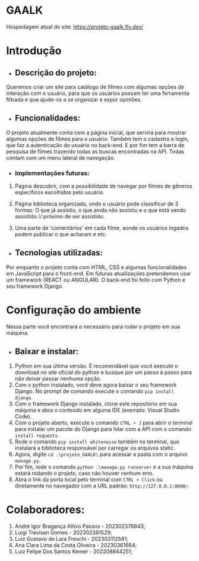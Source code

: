 # GAALK

Hospedagem atual do site: https://projeto-gaalk.fly.dev/

# Introdução

- ## Descrição do projeto:
Queremos criar um site para catálogo de filmes com algumas opções de interação com o usuário, para que os usuários possam ter uma ferramenta filtrada e que ajude-os a se organizar e expor opiniões.

- ## Funcionalidades:
O projeto atualmente conta com a página inicial, que servirá para mostrar algumas opções de filmes para o usuário. Também tem o cadastro e login, que faz a autenticação do usuário no back-end.
E por fim tem a barra de pesquisa de filmes trazendo todas as buscas encontradas na API. Todas contam com um menu lateral de navegação.

- ### Implementações futuras:
1. Página descobrir, com a possibilidade de navegar por filmes de gêneros específicos escolhidos pelo usuário.

1. Página biblioteca organizada, onde o usuário pode classificar de 3 formas: O que já assistiu, o que ainda não assistiu e o que está sendo assistido // próximo de ser assistido.

2. Uma parte de 'comentários' em cada filme, aonde os usuários logados podem publicar o que acharam e etc.

- ## Tecnologias utilizadas:
Por enquanto o projeto conta com HTML, CSS e algumas funcionalidades em JavaScript para o front-end. Em futuras atualizações pretendemos usar um framework (REACT ou ANGULAR).
O back-end foi feito com Python e seu framework Django.

# Configuração do ambiente
Nessa parte você encontrará o necessário para rodar o projeto em sua máquina.

- ## Baixar e instalar:
1. Python em sua última versão. É recomendável que você execute o download no site oficial do python e busque por um passo à passo para não deixar passar nenhuma opção.
2. Com o python instalado, você deve agora baixar o seu framework Django. No prompt de comando execute o comando `pip install django`.
3. Com o framework Django instalado, clone este repositório em sua máquina e abra o conteúdo em alguma IDE (exemplo: Visual Studio Code).
4. Com o projeto aberto, execute o comando `CTRL + J` para abrir o terminal para instalar um pacote do Django para lidar com a API com o comando `install requests`.
5. Rode o comando `pip install whitenoise` também no terminal, que instalará a biblioteca responsável por carregar os arquivos static.
6. Agora, digite `cd .\projeto_GAALK\` para acessar a pasta com o arquivo `manage.py`.
7. Por fim, rode o comando `python .\manage.py runserver` e a sua máquina estará rodando o projeto, caso não houver nenhum erro.
8. Abra o link da porta local pelo terminal com `CTRL + Click` ou diretamente no navegador com a URL padrão: `http://127.0.0.1:8000/`.

# Colaboradores:
1. André Igor Bragança Altivo Passos - 202302376843;
2. Luigi Trevisan Gomes - 202302381529;
3. Luiz Gustavo de Lara Freschi - 202303112581;
4. Ana Clara Lima da Costa Oliveira - 20230361664;
5. Luiz Felipe Dos Santos Kemer - 202208844251;
